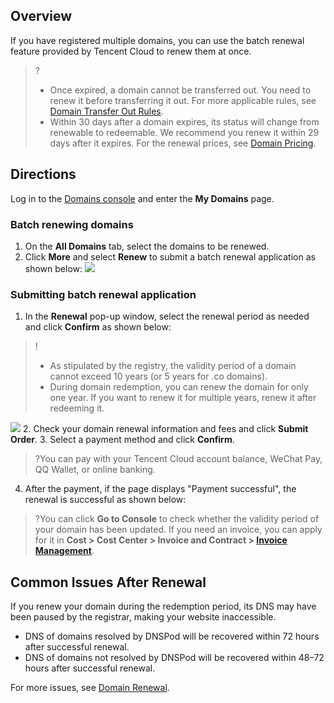 

## Overview
If you have registered multiple domains, you can use the batch renewal feature provided by Tencent Cloud to renew them at once.
>?
>- Once expired, a domain cannot be transferred out. You need to renew it before transferring it out. For more applicable rules, see [Domain Transfer Out Rules](https://intl.cloud.tencent.com/document/product/242/42858).
>- Within 30 days after a domain expires, its status will change from renewable to redeemable. We recommend you renew it within 29 days after it expires. For the renewal prices, see [Domain Pricing](https://buy.intl.cloud.tencent.com/domain/price?type=overview).

## Directions
Log in to the [Domains console](https://console.intl.cloud.tencent.com/domain/manage) and enter the **My Domains** page.

### Batch renewing domains

1. On the **All Domains** tab, select the domains to be renewed.
2. Click **More** and select **Renew** to submit a batch renewal application as shown below:
![](https://qcloudimg.tencent-cloud.cn/raw/d880707e27c02c5eca887f44a7aa9560.png)

### Submitting batch renewal application

1. In the **Renewal** pop-up window, select the renewal period as needed and click **Confirm** as shown below:
>!
>- As stipulated by the registry, the validity period of a domain cannot exceed 10 years (or 5 years for .co domains).
>- During domain redemption, you can renew the domain for only one year. If you want to renew it for multiple years, renew it after redeeming it.
>
![](https://qcloudimg.tencent-cloud.cn/raw/359dae4c3f7b7d52b3593f1e9c7667d6.png)
2. Check your domain renewal information and fees and click **Submit Order**.
3. Select a payment method and click **Confirm**.
>?You can pay with your Tencent Cloud account balance, WeChat Pay, QQ Wallet, or online banking.
4. After the payment, if the page displays "Payment successful", the renewal is successful as shown below:
>?You can click **Go to Console** to check whether the validity period of your domain has been updated. If you need an invoice, you can apply for it in **Cost > Cost Center > Invoice and Contract > [Invoice Management](https://console.cloud.tencent.com/expense/invoice)**.
>


## Common Issues After Renewal
If you renew your domain during the redemption period, its DNS may have been paused by the registrar, making your website inaccessible.
- DNS of domains resolved by DNSPod will be recovered within 72 hours after successful renewal.
- DNS of domains not resolved by DNSPod will be recovered within 48–72 hours after successful renewal.

For more issues, see [Domain Renewal](https://intl.cloud.tencent.com/document/product/242/42863).
